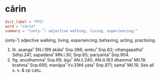 # cārin

``` toml
dict_label = "PTS"
word = "cārin"
summary = "(only-˚) adjective walking, living, experiencing;"
```

(only\-˚) adjective walking, living, experiencing; behaving, acting, practising.

1. lit. asanga˚ SN.i.199 akāla˚ Snp.386; ambu˚ Snp.62; vihangapatha˚ Sdhp.241; sapadāna˚ MN.i.30; Snp.65; pariyanta˚ Snp.904.
2. fig. anudhamma˚ Snp.69; āgu˚ AN.ii.240; AN.iii.163 dhamma˚ Mil.19; brahma˚ Snp.695; manāpa˚ Vv.31#4 yata˚ Snp.971; sama˚ Mil.19. See all s. v. & cp caṭu.

